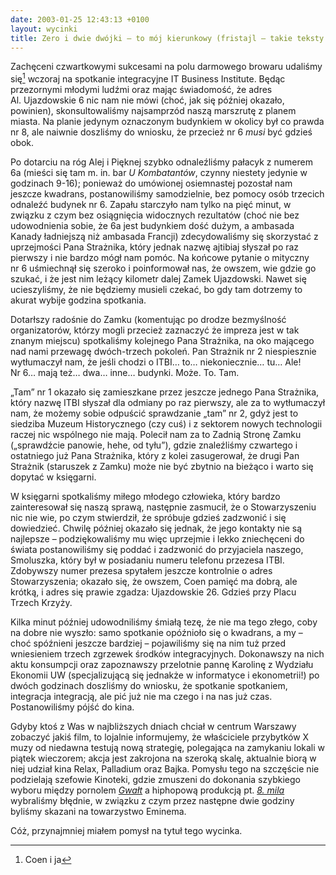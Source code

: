 ```yaml
---
date: 2003-01-25 12:43:13 +0100
layout: wycinki
title: Zero i dwie dwójki – to mój kierunkowy (fristajl – takie teksty zapodawać „z głowy”)
---
```


Zachęceni czwartkowymi sukcesami na polu darmowego browaru udaliśmy się[^1] wczoraj na spotkanie integracyjne IT Business Institute. Będąc przezornymi młodymi ludźmi oraz mając świadomość, że adres Al. Ujazdowskie 6 nic nam nie mówi (choć, jak się później okazało, powinien), skonsultowaliśmy najsamprzód naszą marszrutę z planem miasta. Na planie jedynym oznaczonym budynkiem w okolicy był co prawda nr 8, ale naiwnie doszliśmy do wniosku, że przecież nr 6 _musi_ być gdzieś obok.

Po dotarciu na róg Alej i Pięknej szybko odnaleźliśmy pałacyk z numerem  6a (mieści się tam m. in. bar <cite>U Kombatantów</cite>, czynny niestety jedynie w godzinach 9-16); ponieważ do umówionej osiemnastej pozostał nam jeszcze kwadrans, postanowiliśmy samodzielnie, bez pomocy osób trzecich odnaleźć budynek nr 6. Zapału starczyło nam tylko na pięć minut, w związku z czym bez osiągnięcia widocznych rezultatów (choć nie bez udowodnienia sobie, że 6a jest budynkiem dość dużym, a ambasada Kanady ładniejszą niż ambasada Francji) zdecydowaliśmy się skorzystać z uprzejmości Pana Strażnika, który jednak nazwę ajtibiaj słyszał po raz pierwszy i nie bardzo mógł nam pomóc. Na końcowe pytanie o mityczny nr 6 uśmiechnął się szeroko i poinformował nas, że owszem, wie gdzie go szukać, i że jest nim leżący kilometr dalej Zamek Ujazdowski. Nawet się ucieszyliśmy, że nie będziemy musieli czekać, bo gdy tam dotrzemy to akurat wybije godzina spotkania.

Dotarłszy radośnie do Zamku (komentując po drodze bezmyślność organizatorów, którzy mogli przecież zaznaczyć że impreza jest w tak znanym miejscu) spotkaliśmy kolejnego Pana Strażnika, na oko mającego nad nami przewagę dwóch-trzech pokoleń. Pan Strażnik nr 2 niespiesznie wytłumaczył nam, że jeśli chodzi o ITBI… to… niekoniecznie… tu… Ale! Nr 6… mają też… dwa… inne… budynki. Może. To. Tam.

„Tam” nr 1 okazało się zamieszkane przez jeszcze jednego Pana Strażnika, który nazwę ITBI słyszał dla odmiany po raz pierwszy, ale za to wytłumaczył nam, że możemy sobie odpuścić sprawdzanie „tam” nr 2, gdyż jest to siedziba Muzeum Historycznego (czy cuś) i z sektorem nowych technologii raczej nic wspólnego nie mają. Polecił nam za to Zadnią Stronę Zamku („sprawdźcie panowie, hehe, od tyłu”), gdzie znaleźliśmy czwartego i ostatniego już Pana Strażnika, który z kolei zasugerował, że drugi Pan Strażnik (staruszek z Zamku) może nie być zbytnio na bieżąco i warto się dopytać w księgarni.

W księgarni spotkaliśmy miłego młodego człowieka, który bardzo zainteresował się naszą sprawą, następnie zasmucił, że o Stowarzyszeniu nic nie wie, po czym stwierdził, że spróbuje gdzieś zadzwonić i się dowiedzieć. Chwilę później okazało się jednak, że jego kontakty nie są najlepsze – podziękowaliśmy mu więc uprzejmie i lekko zniechęceni do świata postanowiliśmy się poddać i zadzwonić do przyjaciela naszego, Smoluszka, który był w posiadaniu numeru telefonu przezesa ITBI. Zdobywszy numer prezesa spytałem jeszcze kontrolnie o adres Stowarzyszenia; okazało się, że owszem, Coen pamięć ma dobrą, ale krótką, i adres się prawie zgadza: Ujazdowskie 26. Gdzieś przy Placu Trzech Krzyży.

Kilka minut później udowodniliśmy śmiałą tezę, że nie ma tego złego, coby na dobre nie wyszło: samo spotkanie opóźnioło się o kwadrans, a my – choć spóźnieni jeszcze bardziej – pojawiliśmy się na nim tuż przed wniesieniem trzech zgrzewek środków integracyjnych. Dokonawszy na nich aktu konsumpcji oraz zapoznawszy przelotnie pannę Karolinę z Wydziału Ekonomii UW (specjalizującą się jednakże w informatyce i ekonometrii!) po dwóch godzinach doszliśmy do wniosku, że spotkanie spotkaniem, integracja integracją, ale pić już nie ma czego i na nas już czas. Postanowiliśmy pójść do kina.

Gdyby ktoś z Was w najbliższych dniach chciał w centrum Warszawy zobaczyć jakiś film, to lojalnie informujemy, że właściciele przybytków X muzy od niedawna testują nową strategię, polegająca na zamykaniu lokali w piątek wieczorem; akcja jest zakrojona na szeroką skalę, aktualnie biorą w niej udział kina Relax, Palladium oraz Bajka. Pomysłu tego na szczęście nie podzielają szefowie Kinoteki, gdzie zmuszeni do dokonania szybkiego wyboru między pornolem <cite>[Gwałt](http://imdb.com/Title?0249380 '„Baise-moi” na imdb.com')</cite> a hiphopową produkcją pt. <cite>[8. mila](http://imdb.com/Title?0298203 'If the streets had a voice, this would be the story they’d tell')</cite> wybraliśmy błędnie, w związku z czym przez następne dwie godziny byliśmy skazani na towarzystwo Eminema.

Cóż, przynajmniej miałem pomysł na tytuł tego wycinka.

[^1]: Coen i ja
